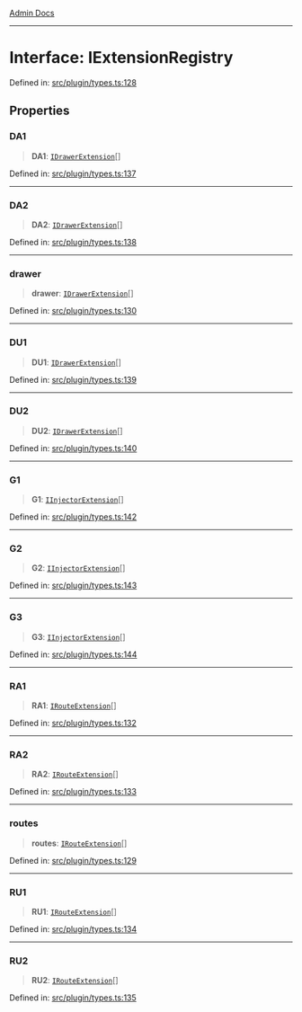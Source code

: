 [Admin Docs](/)

***

# Interface: IExtensionRegistry

Defined in: [src/plugin/types.ts:128](https://github.com/PalisadoesFoundation/talawa-admin/blob/main/src/plugin/types.ts#L128)

## Properties

### DA1

> **DA1**: [`IDrawerExtension`](IDrawerExtension.md)[]

Defined in: [src/plugin/types.ts:137](https://github.com/PalisadoesFoundation/talawa-admin/blob/main/src/plugin/types.ts#L137)

***

### DA2

> **DA2**: [`IDrawerExtension`](IDrawerExtension.md)[]

Defined in: [src/plugin/types.ts:138](https://github.com/PalisadoesFoundation/talawa-admin/blob/main/src/plugin/types.ts#L138)

***

### drawer

> **drawer**: [`IDrawerExtension`](IDrawerExtension.md)[]

Defined in: [src/plugin/types.ts:130](https://github.com/PalisadoesFoundation/talawa-admin/blob/main/src/plugin/types.ts#L130)

***

### DU1

> **DU1**: [`IDrawerExtension`](IDrawerExtension.md)[]

Defined in: [src/plugin/types.ts:139](https://github.com/PalisadoesFoundation/talawa-admin/blob/main/src/plugin/types.ts#L139)

***

### DU2

> **DU2**: [`IDrawerExtension`](IDrawerExtension.md)[]

Defined in: [src/plugin/types.ts:140](https://github.com/PalisadoesFoundation/talawa-admin/blob/main/src/plugin/types.ts#L140)

***

### G1

> **G1**: [`IInjectorExtension`](IInjectorExtension.md)[]

Defined in: [src/plugin/types.ts:142](https://github.com/PalisadoesFoundation/talawa-admin/blob/main/src/plugin/types.ts#L142)

***

### G2

> **G2**: [`IInjectorExtension`](IInjectorExtension.md)[]

Defined in: [src/plugin/types.ts:143](https://github.com/PalisadoesFoundation/talawa-admin/blob/main/src/plugin/types.ts#L143)

***

### G3

> **G3**: [`IInjectorExtension`](IInjectorExtension.md)[]

Defined in: [src/plugin/types.ts:144](https://github.com/PalisadoesFoundation/talawa-admin/blob/main/src/plugin/types.ts#L144)

***

### RA1

> **RA1**: [`IRouteExtension`](IRouteExtension.md)[]

Defined in: [src/plugin/types.ts:132](https://github.com/PalisadoesFoundation/talawa-admin/blob/main/src/plugin/types.ts#L132)

***

### RA2

> **RA2**: [`IRouteExtension`](IRouteExtension.md)[]

Defined in: [src/plugin/types.ts:133](https://github.com/PalisadoesFoundation/talawa-admin/blob/main/src/plugin/types.ts#L133)

***

### routes

> **routes**: [`IRouteExtension`](IRouteExtension.md)[]

Defined in: [src/plugin/types.ts:129](https://github.com/PalisadoesFoundation/talawa-admin/blob/main/src/plugin/types.ts#L129)

***

### RU1

> **RU1**: [`IRouteExtension`](IRouteExtension.md)[]

Defined in: [src/plugin/types.ts:134](https://github.com/PalisadoesFoundation/talawa-admin/blob/main/src/plugin/types.ts#L134)

***

### RU2

> **RU2**: [`IRouteExtension`](IRouteExtension.md)[]

Defined in: [src/plugin/types.ts:135](https://github.com/PalisadoesFoundation/talawa-admin/blob/main/src/plugin/types.ts#L135)
